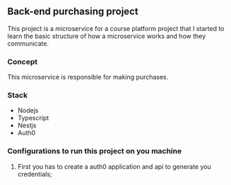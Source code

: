 ## Back-end purchasing project

This project is a microservice for a course platform project that I started to learn the basic structure of how a microservice works and how they communicate.

### Concept
This microservice is responsible for making purchases.

### Stack
- Nodejs
- Typescript
- Nestjs
- Auth0

### Configurations to run this project on you machine

1. First you has to create a auth0 application and api to generate you credentials;